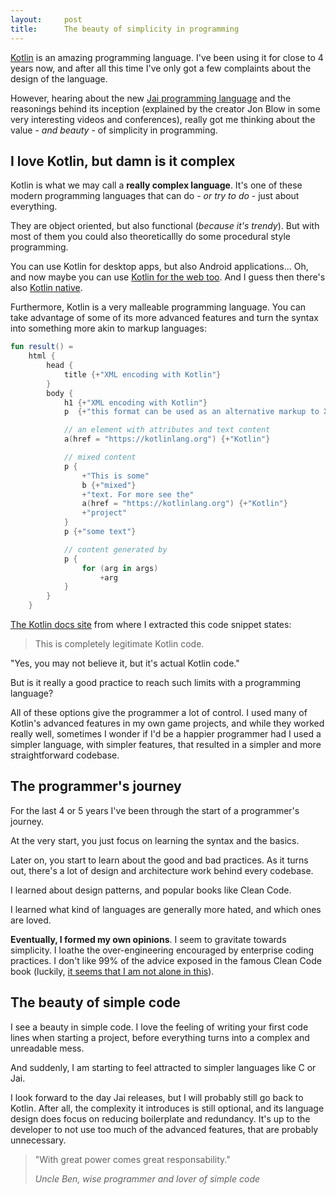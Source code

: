 ```yaml
---
layout:     post
title:      The beauty of simplicity in programming
---
```


[Kotlin](https://kotlinlang.org/) is an amazing programming language. I've been using it for close to 4 years now, and after all this time I've only got a few complaints about the design of the language.

However, hearing about the new [Jai programming language](https://github.com/BSVino/JaiPrimer/blob/master/JaiPrimer.md) and the reasonings behind its inception (explained by the creator Jon Blow in some very interesting videos and conferences), really got me thinking about the value - *and beauty* - of simplicity in programming.

## I love Kotlin, but damn is it complex

Kotlin is what we may call a **really complex language**. It's one of these modern programming languages that can do - *or try to do* - just about everything.

They are object oriented, but also functional (_because it's trendy_). But with most of them you could also theoreticallly do some procedural style programming.

You can use Kotlin for desktop apps, but also Android applications... Oh, and now maybe you can use [Kotlin for the web too](https://kotlinlang.org/docs/js-overview.html). And I guess then there's also [Kotlin native](https://kotlinlang.org/docs/native-overview.html).

Furthermore, Kotlin is a very malleable programming language. You can take advantage of some of its more advanced features and turn the syntax into something more akin to markup languages:

```kotlin
fun result() =
    html {
        head {
            title {+"XML encoding with Kotlin"}
        }
        body {
            h1 {+"XML encoding with Kotlin"}
            p  {+"this format can be used as an alternative markup to XML"}

            // an element with attributes and text content
            a(href = "https://kotlinlang.org") {+"Kotlin"}

            // mixed content
            p {
                +"This is some"
                b {+"mixed"}
                +"text. For more see the"
                a(href = "https://kotlinlang.org") {+"Kotlin"}
                +"project"
            }
            p {+"some text"}

            // content generated by
            p {
                for (arg in args)
                    +arg
            }
        }
    }

```

[The Kotlin docs site](https://kotlinlang.org/docs/type-safe-builders.html) from where I extracted this code snippet states:

> This is completely legitimate Kotlin code.

"Yes, you may not believe it, but it's actual Kotlin code."

But is it really a good practice to reach such limits with a programming language?

All of these options give the programmer a lot of control. I used many of Kotlin's advanced features in my own game projects, and while they worked really well, sometimes I wonder if I'd be a happier programmer had I used a simpler language, with simpler features, that resulted in a simpler and more straightforward codebase.


## The programmer's journey

For the last 4 or 5 years I've been through the start of a programmer's journey.

At the very start, you just focus on learning the syntax and the basics.

Later on, you start to learn about the good and bad practices. As it turns out, there's a lot of design and architecture work behind every codebase.

I learned about design patterns, and popular books like Clean Code.

I learned what kind of languages are generally more hated, and which ones are loved.

**Eventually, I formed my own opinions**. I seem to gravitate towards simplicity. I loathe the over-engineering encouraged by enterprise coding practices. I don't like 99% of the advice exposed in the famous Clean Code book (luckily, [it seems that I am not alone in this](https://qntm.org/clean)).

## The beauty of simple code

I see a beauty in simple code. I love the feeling of writing your first code lines when starting a project, before everything turns into a complex and unreadable mess.

And suddenly, I am starting to feel attracted to simpler languages like C or Jai.

I look forward to the day Jai releases, but I will probably still go back to Kotlin. After all, the complexity it introduces is still optional, and its language design does focus on reducing boilerplate and redundancy. It's up to the developer to not use too much of the advanced features, that are probably unnecessary.

<blockquote>
  <p>
    "With great power comes great responsability."
  </p>
  <footer><cite title="Wise programmer">Uncle Ben, wise programmer and lover of simple code</cite></footer>
</blockquote>
